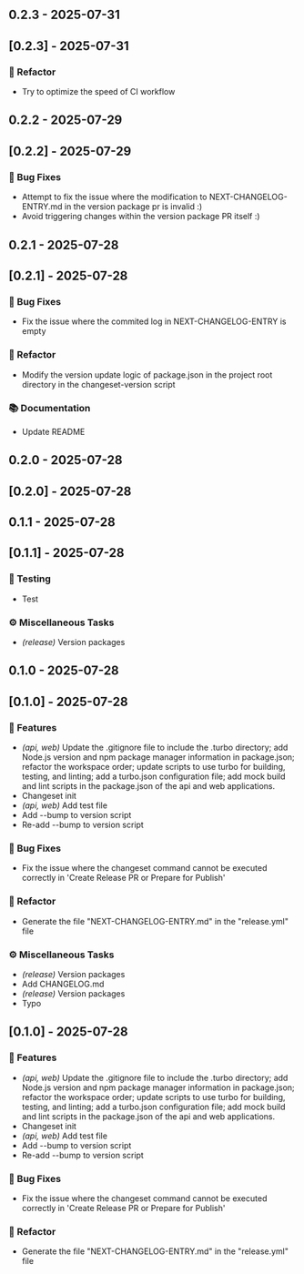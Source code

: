 ## 0.2.3 - 2025-07-31
## [0.2.3] - 2025-07-31

### 🚜 Refactor

- Try to optimize the speed of CI workflow
## 0.2.2 - 2025-07-29
## [0.2.2] - 2025-07-29

### 🐛 Bug Fixes

- Attempt to fix the issue where the modification to NEXT-CHANGELOG-ENTRY.md in the version package pr is invalid :)
- Avoid triggering changes within the version package PR itself :)
## 0.2.1 - 2025-07-28
## [0.2.1] - 2025-07-28

### 🐛 Bug Fixes

- Fix the issue where the commited log in NEXT-CHANGELOG-ENTRY is empty

### 🚜 Refactor

- Modify the version update logic of package.json in the project root directory in the changeset-version script

### 📚 Documentation

- Update README
## 0.2.0 - 2025-07-28
## [0.2.0] - 2025-07-28
## 0.1.1 - 2025-07-28
## [0.1.1] - 2025-07-28

### 🧪 Testing

- Test

### ⚙️ Miscellaneous Tasks

- *(release)* Version packages
## 0.1.0 - 2025-07-28
## [0.1.0] - 2025-07-28

### 🚀 Features

- *(api, web)* Update the .gitignore file to include the .turbo directory; add Node.js version and npm package manager information in package.json; refactor the workspace order; update scripts to use turbo for building, testing, and linting; add a turbo.json configuration file; add mock build and lint scripts in the package.json of the api and web applications.
- Changeset init
- *(api, web)* Add test file
- Add --bump to version script
- Re-add --bump to version script

### 🐛 Bug Fixes

- Fix the issue where the changeset command cannot be executed correctly in 'Create Release PR or Prepare for Publish'

### 🚜 Refactor

- Generate the file "NEXT-CHANGELOG-ENTRY.md" in the "release.yml" file

### ⚙️ Miscellaneous Tasks

- *(release)* Version packages
- Add CHANGELOG.md
- *(release)* Version packages
- Typo
## [0.1.0] - 2025-07-28

### 🚀 Features

- *(api, web)* Update the .gitignore file to include the .turbo directory; add Node.js version and npm package manager information in package.json; refactor the workspace order; update scripts to use turbo for building, testing, and linting; add a turbo.json configuration file; add mock build and lint scripts in the package.json of the api and web applications.
- Changeset init
- *(api, web)* Add test file
- Add --bump to version script
- Re-add --bump to version script

### 🐛 Bug Fixes

- Fix the issue where the changeset command cannot be executed correctly in 'Create Release PR or Prepare for Publish'

### 🚜 Refactor

- Generate the file "NEXT-CHANGELOG-ENTRY.md" in the "release.yml" file
